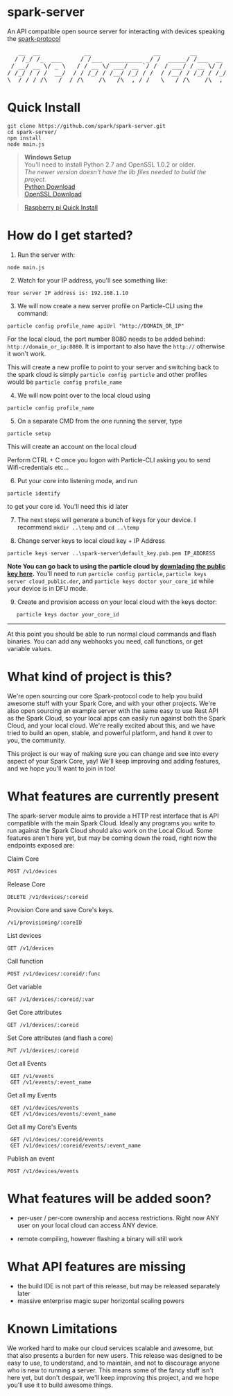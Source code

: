 spark-server
============

An API compatible open source server for interacting with devices speaking the [spark-protocol](https://github.com/spark/spark-protocol)

<pre>
   __  __            __                 __        __                ____
  / /_/ /_  ___     / /___  _________ _/ /  _____/ /___  __  ______/ / /
 / __/ __ \/ _ \   / / __ \/ ___/ __ `/ /  / ___/ / __ \/ / / / __  / /
/ /_/ / / /  __/  / / /_/ / /__/ /_/ / /  / /__/ / /_/ / /_/ / /_/ /_/  
\__/_/ /_/\___/  /_/\____/\___/\__,_/_/   \___/_/\____/\__,_/\__,_(_)   
</pre>


Quick Install
==============

```
git clone https://github.com/spark/spark-server.git
cd spark-server/
npm install
node main.js
```
  
 
> **Windows Setup**  
> You'll need to install Python 2.7 and OpenSSL 1.0.2 or older.  
> *The newer version doesn't have the lib files needed to build the project*.  
> [Python Download](https://www.python.org/downloads/)  
> [OpenSSL Download](http://slproweb.com/products/Win32OpenSSL.html)  
  
> [Raspberry pi Quick Install](doc/raspberryPi.md)


How do I get started?
=====================

1) Run the server with:

```
node main.js
```

2) Watch for your IP address, you'll see something like:

```
Your server IP address is: 192.168.1.10
```

3) We will now create a new server profile on Particle-CLI using the command:

```
particle config profile_name apiUrl "http://DOMAIN_OR_IP"
```

For the local cloud, the port number 8080 needs to be added behind: `http://domain_or_ip:8080`.  It is important to also have the `http://` otherwise it won't work.

This will create a new profile to point to your server and switching back to the spark cloud is simply `particle config particle` and other profiles would be `particle config profile_name`

4) We will now point over to the local cloud using 
```
particle config profile_name
```

5) On a separate CMD from the one running the server, type

```
particle setup
```

This will create an account on the local cloud

Perform CTRL + C once you logon with Particle-CLI asking you to send Wifi-credentials etc...

6) Put your core into listening mode, and run 
```
particle identify
```
to get your core id. You'll need this id later

7) The next steps will generate a bunch of keys for your device.  I recommend `mkdir ..\temp` and `cd ..\temp`

8) Change server keys to local cloud key + IP Address

```
particle keys server ..\spark-server\default_key.pub.pem IP_ADDRESS
```
**Note You can go back to using the particle cloud by [downlading the public key here](https://s3.amazonaws.com/spark-website/cloud_public.der).**
You'll need to run `particle config particle`, `particle keys server cloud_public.der`, and `particle keys doctor your_core_id` while your device is in DFU mode.

9) Create and provision access on your local cloud with the keys doctor:

```
   particle keys doctor your_core_id
```

***

At this point you should be able to run normal cloud commands and flash binaries.  You can add any webhooks you need, call functions, or get variable values.


What kind of project is this?
======================================

We're open sourcing our core Spark-protocol code to help you build awesome stuff with your Spark Core, and with your
other projects.  We're also open sourcing an example server with the same easy to use Rest API as the Spark Cloud, so
your local apps can easily run against both the Spark Cloud, and your local cloud.  We're really excited about this,
and we have tried to build an open, stable, and powerful platform, and hand it over to you, the community.

This project is our way of making sure you can change and see into every aspect of your Spark Core, yay!
We'll keep improving and adding features, and we hope you'll want to join in too!


What features are currently present
====================================

The spark-server module aims to provide a HTTP rest interface that is API compatible with the main Spark Cloud.  Ideally any
programs you write to run against the Spark Cloud should also work on the Local Cloud.  Some features aren't here yet, but may be
coming down the road, right now the endpoints exposed are:

Claim Core

`POST /v1/devices`

Release Core

`DELETE /v1/devices/:coreid`

Provision Core and save Core's keys.

`/v1/provisioning/:coreID`

List devices

`GET /v1/devices`

Call function

`POST /v1/devices/:coreid/:func`

Get variable

`GET /v1/devices/:coreid/:var`

Get Core attributes

`GET /v1/devices/:coreid`

Set Core attributes (and flash a core)

`PUT /v1/devices/:coreid`

Get all Events

```
 GET /v1/events
 GET /v1/events/:event_name
```

Get all my Events

```
 GET /v1/devices/events
 GET /v1/devices/events/:event_name
```

Get all my Core's Events

```
 GET /v1/devices/:coreid/events
 GET /v1/devices/:coreid/events/:event_name
```

Publish an event

`POST /v1/devices/events`

What features will be added soon?
====================================

- per-user / per-core ownership and access restrictions.  Right now ANY user on your local cloud can access ANY device.

- remote compiling, however flashing a binary will still work


What API features are missing
================================

  - the build IDE is not part of this release, but may be released separately later
  - massive enterprise magic super horizontal scaling powers


Known Limitations
==================

We worked hard to make our cloud services scalable and awesome, but that also presents a burden for new users.  This release was designed to be easy to use, to understand, and to maintain, and not to discourage anyone who is new to running a server.  This means some of the fancy stuff isn't here yet, but don't despair, we'll keep improving this project, and we hope you'll use it to build awesome things.
